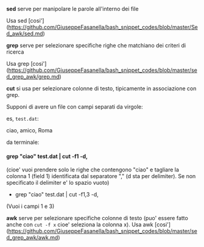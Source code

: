 **sed** serve per manipolare le parole all'interno dei file

Usa sed [cosi'] (https://github.com/GiuseppeFasanella/bash_snippet_codes/blob/master/Sed_awk/sed.md)

**grep** serve per selezionare specifiche righe che matchiano dei criteri di ricerca

Usa grep [cosi'] (https://github.com/GiuseppeFasanella/bash_snippet_codes/blob/master/sed_grep_awk/grep.md)

**cut** si usa per selezionare colonne di testo, tipicamente in associazione con grep.

Supponi di avere un file con campi separati da virgole:

es, `test.dat`:

ciao, amico, Roma

da terminale:

#### grep "ciao" test.dat | cut -f1 -d\, 

(cioe' vuoi prendere solo le righe che contengono "ciao" e tagliare la colonna 1 (field 1) identificata dal separatore "," (d sta per delimiter). Se non specificato il delimiter e' lo spazio vuoto)

* grep "ciao" test.dat | cut -f1,3 -d\, 

(Vuoi i campi 1 e 3)


**awk** serve per selezionare specifiche colonne di testo (puo' essere fatto anche con `cut -f x` cioe' seleziona la colonna x). Usa awk [cosi'] (https://github.com/GiuseppeFasanella/bash_snippet_codes/blob/master/sed_grep_awk/awk.md)

